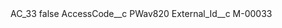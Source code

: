 <?xml version="1.0" encoding="UTF-8"?>
<CustomMetadata xmlns="http://soap.sforce.com/2006/04/metadata" xmlns:xsi="http://www.w3.org/2001/XMLSchema-instance" xmlns:xsd="http://www.w3.org/2001/XMLSchema">
    <label>AC_33</label>
    <protected>false</protected>
    <values>
        <field>AccessCode__c</field>
        <value xsi:type="xsd:string">PWav820</value>
    </values>
    <values>
        <field>External_Id__c</field>
        <value xsi:type="xsd:string">M-00033</value>
    </values>
</CustomMetadata>
